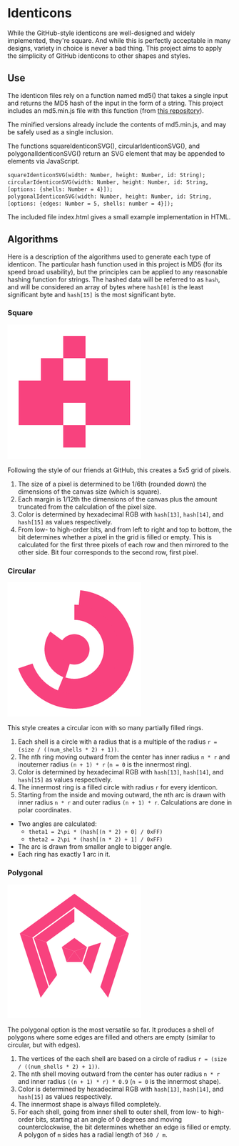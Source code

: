 # Identicons
While the GitHub-style identicons are well-designed and widely implemented, they're square. And while this is perfectly acceptable in many designs, variety in choice is never a bad thing. This project aims to apply the simplicity of GitHub identicons to other shapes and styles.

## Use
The identicon files rely on a function named md5() that takes a single input and returns the MD5 hash of the input in the form of a string. This project includes an md5.min.js file with this function (from [this repository](https://github.com/Zunawe/md5-js)).

The minified versions already include the contents of md5.min.js, and may be safely used as a single inclusion.

The functions squareIdenticonSVG(), circularIdenticonSVG(), and polygonalIdenticonSVG() return an SVG element that may be appended to elements via JavaScript.
```
squareIdenticonSVG(width: Number, height: Number, id: String);
circularIdenticonSVG(width: Number, height: Number, id: String, [options: {shells: Number = 4}]);
polygonalIdenticonSVG(width: Number, height: Number, id: String, [options: {edges: Number = 5, shells: number = 4}]);
```

The included file index.html gives a small example implementation in HTML.

## Algorithms
Here is a description of the algorithms used to generate each type of identicon. The particular hash function used in this project is MD5 (for its speed broad usability), but the principles can be applied to any reasonable hashing function for strings. The hashed data will be referred to as `hash`, and will be considered an array of bytes where `hash[0]` is the least significant byte and `hash[15]` is the most significant byte.

### Square
![Square Identicon Example](./examples/boxy.png "Boxy")

Following the style of our friends at GitHub, this creates a 5x5 grid of pixels.

1. The size of a pixel is determined to be 1/6th (rounded down) the dimensions of the canvas size (which is square).
2. Each margin is 1/12th the dimensions of the canvas plus the amount truncated from the calculation of the pixel size.
3. Color is determined by hexadecimal RGB with `hash[13]`, `hash[14]`, and `hash[15]` as values respectively.
4. From low- to high-order bits, and from left to right and top to bottom, the bit determines whether a pixel in the grid is filled or empty. This is calculated for the first three pixels of each row and then mirrored to the other side. Bit four corresponds to the second row, first pixel.

### Circular
![Circular Identicon Example](./examples/curvy.png "Curvy")

This style creates a circular icon with so many partially filled rings.

1. Each shell is a circle with a radius that is a multiple of the radius `r = (size / ((num_shells * 2) + 1))`.
2. The nth ring moving outward from the center has inner radius `n * r` and inouterner radius `(n + 1) * r` (`n = 0` is the innermost ring).
3. Color is determined by hexadecimal RGB with `hash[13]`, `hash[14]`, and `hash[15]` as values respectively.
4. The innermost ring is a filled circle with radius `r` for every identicon.
5. Starting from the inside and moving outward, the nth arc is drawn with inner radius `n * r` and outer radius `(n + 1) * r`. Calculations are done in polar coordinates.
  * Two angles are calculated:
    * ```theta1 = 2\pi * (hash[(n * 2) + 0] / 0xFF)```
    * ```theta2 = 2\pi * (hash[(n * 2) + 1] / 0xFF)```
  * The arc is drawn from smaller angle to bigger angle.
  * Each ring has exactly 1 arc in it.

### Polygonal
![Polygonal Identicon Example](./examples/poly.png "Poly")

The polygonal option is the most versatile so far. It produces a shell of polygons where some edges are filled and others are empty (similar to circular, but with edges).

1. The vertices of the each shell are based on a circle of radius `r = (size / ((num_shells * 2) + 1))`.
2. The nth shell moving outward from the center has outer radius `n * r` and inner radius `((n + 1) * r) * 0.9` (`n = 0` is the innermost shape).
3. Color is determined by hexadecimal RGB with `hash[13]`, `hash[14]`, and `hash[15]` as values respectively.
4. The innermost shape is always filled completely.
5. For each shell, going from inner shell to outer shell, from low- to high-order bits, starting at an angle of 0 degrees and moving counterclockwise, the bit determines whether an edge is filled or empty. A polygon of `m` sides has a radial length of `360 / m`.
